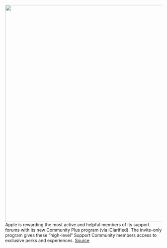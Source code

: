 <img src='https://cdn.vox-cdn.com/thumbor/vHsAeEekYqZauzuh4V27UuqomsE=/0x0:2040x1360/1200x800/filters:focal(857x517:1183x843)/cdn.vox-cdn.com/uploads/chorus_image/image/71029741/acastro_170731_1777_0006_v2.0.jpg' width='700px' /><br/>
Apple is rewarding the most active and helpful members of its support forums with its new Community Plus program (via iClarified). The invite-only program gives these “high-level” Support Community members access to exclusive perks and experiences.
<a href='https://www.theverge.com/2022/6/29/23188003/apple-community-plus-program-tech-support-members'> Source <a/>